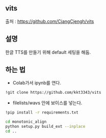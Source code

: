 ## vits

출처 : https://github.com/CjangCjengh/vits

## 설명

한글 TTS를 만들기 위해 default 세팅을 해둠.

## 하는 법
- Colab가서 ipynb를 연다.
```sh
!git clone https://github.com/kkt3343/vits
```
- filelists/wavs 안에 보이스를 넣는다.
```sh
!pip install -r requirements.txt
```

```sh
cd monotonic_align
python setup.py build_ext --inplace
cd ..
```
